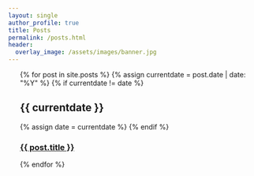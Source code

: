 ```yaml
---
layout: single
author_profile: true
title: Posts
permalink: /posts.html
header:
  overlay_image: /assets/images/banner.jpg
---
```


<ul>
{% for post in site.posts %}
  {% assign currentdate = post.date | date: "%Y" %}
  {% if currentdate != date %}
    <h2>{{ currentdate }}</h2>
    {% assign date = currentdate %} 
  {% endif %}
    <h3><a href="{{ post.url }}">{{ post.title }}</a></h3>
{% endfor %}
</ul>
